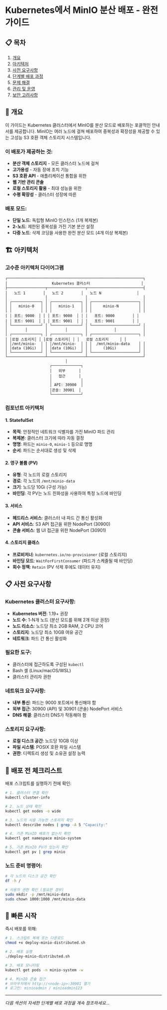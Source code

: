 # Kubernetes에서 MinIO 분산 배포 - 완전 가이드

## 📋 목차
1. [개요](#개요)
2. [아키텍처](#아키텍처)
3. [사전 요구사항](#사전-요구사항)
4. [단계별 배포 과정](#단계별-배포-과정)
5. [문제 해결](#문제-해결)
6. [관리 및 운영](#관리-및-운영)
7. [보안 고려사항](#보안-고려사항)

## 🎯 개요

이 가이드는 Kubernetes 클러스터에서 MinIO를 분산 모드로 배포하는 포괄적인 안내서를 제공합니다. MinIO는 여러 노드에 걸쳐 배포하여 중복성과 확장성을 제공할 수 있는 고성능 S3 호환 객체 스토리지 시스템입니다.

### 이 배포가 제공하는 것:
- **분산 객체 스토리지** - 모든 클러스터 노드에 걸쳐
- **고가용성** - 자동 장애 조치 기능
- **S3 호환 API** - 애플리케이션 통합을 위한
- **웹 기반 관리 콘솔**
- **로컬 스토리지 활용** - 최대 성능을 위한
- **수평 확장성** - 클러스터 성장에 따른

### 배포 모드:
- **단일 노드**: 독립형 MinIO 인스턴스 (1개 복제본)
- **2-노드**: 제한된 중복성을 가진 기본 분산 설정
- **다중 노드**: 삭제 코딩을 사용한 완전 분산 모드 (4개 이상 복제본)

## 🏗️ 아키텍처

### 고수준 아키텍처 다이어그램
```
┌─────────────────────────────────────────────────────────────┐
│                    Kubernetes 클러스터                       │
├─────────────────┬─────────────────┬─────────────────────────┤
│   노드 1        │   노드 2        │   노드 N                │
│                 │                 │                         │
│ ┌─────────────┐ │ ┌─────────────┐ │ ┌─────────────────────┐ │
│ │   minio-0   │ │ │   minio-1   │ │ │     minio-N         │ │
│ │             │ │ │             │ │ │                     │ │
│ │ 포트: 9000  │ │ │ 포트: 9000  │ │ │   포트: 9000        │ │
│ │ 포트: 9001  │ │ │ 포트: 9001  │ │ │   포트: 9001        │ │
│ └─────────────┘ │ └─────────────┘ │ └─────────────────────┘ │
│        │        │        │        │            │            │
│ ┌─────────────┐ │ ┌─────────────┐ │ ┌─────────────────────┐ │
│ │로컬 스토리지│ │ │로컬 스토리지│ │ │   로컬 스토리지     │ │
│ │/mnt/minio-  │ │ │/mnt/minio-  │ │ │  /mnt/minio-data    │ │
│ │data (10Gi)  │ │ │data (10Gi)  │ │ │     (10Gi)          │ │
│ └─────────────┘ │ └─────────────┘ │ └─────────────────────┘ │
└─────────────────┴─────────────────┴─────────────────────────┘
                           │
                    ┌─────────────┐
                    │   외부      │
                    │   접근      │
                    │             │
                    │ API: 30900  │
                    │콘솔: 30901  │
                    └─────────────┘
```

### 컴포넌트 아키텍처

#### 1. **StatefulSet**
- **목적**: 안정적인 네트워크 식별자를 가진 MinIO 파드 관리
- **복제본**: 클러스터 크기에 따라 자동 결정
- **명명**: 파드는 `minio-0`, `minio-1` 등으로 명명
- **순서**: 파드는 순서대로 생성 및 삭제

#### 2. **영구 볼륨 (PV)**
- **유형**: 각 노드의 로컬 스토리지
- **경로**: 각 노드의 `/mnt/minio-data`
- **크기**: 노드당 10Gi (구성 가능)
- **바인딩**: 각 PV는 노드 친화성을 사용하여 특정 노드에 바인딩

#### 3. **서비스**
- **헤드리스 서비스**: 클러스터 내 파드 간 통신 활성화
- **API 서비스**: S3 API 접근을 위한 NodePort (30900)
- **콘솔 서비스**: 웹 UI 접근을 위한 NodePort (30901)

#### 4. **스토리지 클래스**
- **프로비저너**: `kubernetes.io/no-provisioner` (로컬 스토리지)
- **바인딩 모드**: `WaitForFirstConsumer` (파드가 스케줄될 때 바인딩)
- **회수 정책**: `Retain` (PV 삭제 후에도 데이터 유지)

## 📋 사전 요구사항

### Kubernetes 클러스터 요구사항:
- **Kubernetes 버전**: 1.19+ 권장
- **노드 수**: 1-N개 노드 (분산 모드를 위해 2개 이상 권장)
- **노드 리소스**: 노드당 최소 2GB RAM, 2 CPU 코어
- **스토리지**: 노드당 최소 10GB 여유 공간
- **네트워크**: 파드 간 통신 활성화

### 필요한 도구:
- 클러스터에 접근하도록 구성된 `kubectl`
- Bash 셸 (Linux/macOS/WSL)
- 클러스터 관리자 권한

### 네트워크 요구사항:
- **내부 통신**: 파드는 9000 포트에서 통신해야 함
- **외부 접근**: 30900 (API) 및 30901 (콘솔) NodePort 서비스
- **DNS 해결**: 클러스터 DNS가 작동해야 함

### 스토리지 요구사항:
- **로컬 디스크 공간**: 노드당 10GB 이상
- **파일 시스템**: POSIX 호환 파일 시스템
- **권한**: 디렉토리 생성 및 소유권 설정 능력

## 🔧 배포 전 체크리스트

배포 스크립트를 실행하기 전에 확인:

```bash
# 1. 클러스터 연결 확인
kubectl cluster-info

# 2. 노드 상태 확인
kubectl get nodes -o wide

# 3. 노드의 사용 가능한 스토리지 확인
kubectl describe nodes | grep -A 5 "Capacity:"

# 4. 기존 MinIO 배포가 없는지 확인
kubectl get namespace minio-system

# 5. 기존 MinIO PV가 있는지 확인
kubectl get pv | grep minio
```

### 노드 준비 명령어:
```bash
# 각 노드의 디스크 공간 확인
df -h /

# 사용자 권한 확인 (필요한 경우)
sudo mkdir -p /mnt/minio-data
sudo chown 1000:1000 /mnt/minio-data
```

## 🚀 빠른 시작

즉시 배포를 위해:

```bash
# 1. 스크립트 복제 또는 다운로드
chmod +x deploy-minio-distributed.sh

# 2. 배포 실행
./deploy-minio-distributed.sh

# 3. 배포 모니터링
kubectl get pods -n minio-system -w

# 4. MinIO 콘솔 접근
# 브라우저에서 http://<node-ip>:30901 열기
# 로그인: minioadmin / minioadmin123
```

---

*다음 섹션의 자세한 단계별 배포 과정을 계속 참조하세요...*

